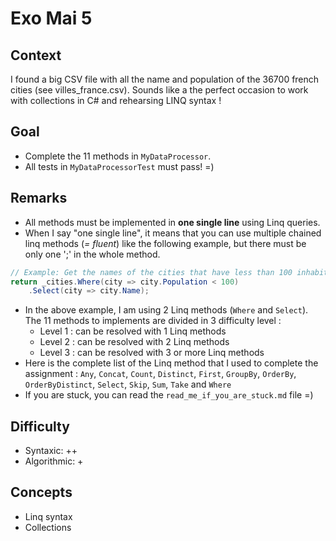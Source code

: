 ﻿# Exo Mai 5

## Context
I found a big CSV file with all the name and population of the 36700 french cities (see villes_france.csv).
Sounds like a the perfect occasion to work with collections in C# and rehearsing LINQ syntax !

## Goal
- Complete the 11 methods in `MyDataProcessor`.
- All tests in `MyDataProcessorTest` must pass! =)

## Remarks
- All methods must be implemented in **one single line** using Linq queries.
- When I say "one single line", it means that you can use multiple chained linq methods (_= fluent_) like the following example, but there must be only one ';' in the whole method.
```csharp
// Example: Get the names of the cities that have less than 100 inhabitants
return _cities.Where(city => city.Population < 100)
	.Select(city => city.Name);
```
- In the above example, I am using 2 Linq methods (`Where` and `Select`). The 11 methods to implements are divided in 3 difficulty level :
	- Level 1 : can be resolved with 1 Linq methods
	- Level 2 : can be resolved with 2 Linq methods
	- Level 3 : can be resolved with 3 or more Linq methods
- Here is the complete list of the Linq method that I used to complete the assignment : `Any`, `Concat`, `Count`, `Distinct`, `First`, `GroupBy`, `OrderBy`, `OrderByDistinct`, `Select`, `Skip`, `Sum`, `Take` and `Where`
- If you are stuck, you can read the `read_me_if_you_are_stuck.md` file =)

## Difficulty
- Syntaxic: ++
- Algorithmic: +

## Concepts
- Linq syntax
- Collections
